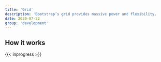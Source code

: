```yaml
---
title: 'Grid'
description: 'Bootstrap’s grid provides massive power and flexibility.'
date: 2020-07-22
group: 'development'
---
```


## How it works

{{< inprogress >}}
